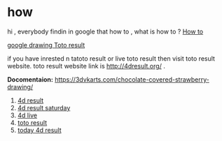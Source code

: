 # how
hi , everybody findin in google that how to , what is how to ?
<a href="https://howtohub.co/" rel="nofollow">How to </a>

<a href="http://googledrawing.com/" rel="nofollow">google drawing </a>
<a href="http://4dresult.org/" rel="nofollow">Toto result </a>

if you have inrested n tatoto result or live toto result then visit toto result website. toto result website link is http://4dresult.org/ . 


<b><heading> Docomentaion:</heading></b>
https://3dvkarts.com/chocolate-covered-strawberry-drawing/
<ol>
<li><a href="http://4dresult.org/" rel="nofollow">4d result</a></li>
<li><a href="https://4dresult.org/east-malaysia-4d/" rel="nofollow">4d result saturday</a></li>
<li><a href="https://4dresult.org/singapore-4d-live-result/" rel="nofollow">4d live</a></li>
<li><a href="https://4dresult.org/cambodia-4d/">toto result</a></li>
<li><a href="https://4dresult.org/" rel="nofollow">today 4d result</a></li>

</ol>
